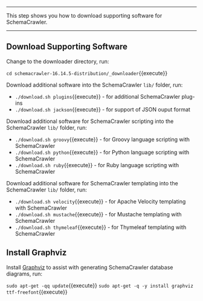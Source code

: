 -----

This step shows you how to download supporting software for SchemaCrawler.

-----

## Download Supporting Software

Change to the downloader directory, run:

`cd schemacrawler-16.14.5-distribution/_downloader`{{execute}}

Download additional software into the SchemaCrawler `lib/` folder, run:
 
- `./download.sh plugins`{{execute}} - for additional SchemaCrawler plug-ins  
- `./download.sh jackson`{{execute}} - for support of JSON ouput format

Download additional software for SchemaCrawler scripting into the SchemaCrawler `lib/` folder, run:

- `./download.sh groovy`{{execute}} - for Groovy language scripting with SchemaCrawler
- `./download.sh python`{{execute}} - for Python language scripting with SchemaCrawler
- `./download.sh ruby`{{execute}} - for Ruby language scripting with SchemaCrawler

Download additional software for SchemaCrawler templating into the SchemaCrawler `lib/` folder, run:

- `./download.sh velocity`{{execute}} - for Apache Velocity templating with SchemaCrawler
- `./download.sh mustache`{{execute}} - for Mustache templating with SchemaCrawler
- `./download.sh thymeleaf`{{execute}} - for Thymeleaf templating with SchemaCrawler

## Install Graphviz

Install [Graphviz](https://www.graphviz.org/) to assist with generating SchemaCrawler database diagrams, run:

`sudo apt-get -qq update`{{execute}}
`sudo apt-get -q -y install graphviz ttf-freefont`{{execute}}
